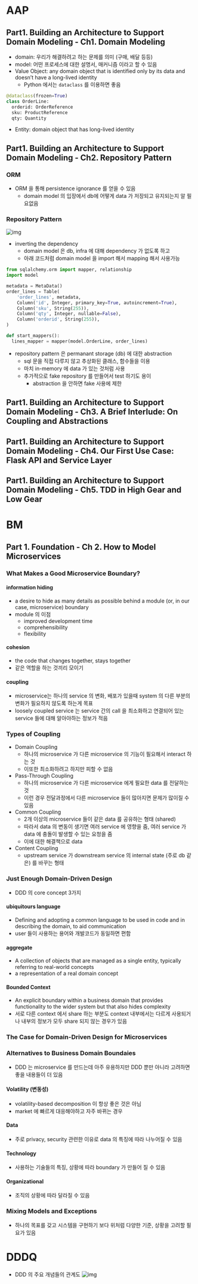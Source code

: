 # AAP
## Part1. Building an Architecture to Support Domain Modeling - Ch1. Domain Modeling
- domain: 우리가 해결하려고 하는 문제를 의미 (구매, 배달 등등)
- model: 어떤 프로세스에 대한 설명서, 매커니즘 이라고 할 수 있음
- Value Object: any domain object that is identified only by its data and doesn’t have a long-lived identity
  - Python 에서는 `dataclass` 를 이용하면 좋음

```python
@dataclass(frozen=True)
class OrderLine:
  orderid: OrderReference
  sku: ProductReference
  qty: Quantity
```

- Entity: domain object that has long-lived identity

## Part1. Building an Architecture to Support Domain Modeling - Ch2. Repository Pattern
### ORM
- ORM 을 통해 persistence ignorance 를 얻을 수 있음
  - domain model 의 입장에서 db에 어떻게 data 가 저장되고 유지되는지 알 필요없음

### Repository Pattern
![img](./images/AAP/2_5.png)

- inverting the dependency
  - domain model 은 db, infra 에 대해 dependency 가 없도록 하고
  - 아래 코드처럼 domain model 을 import 해서 mapping 해서 사용가능

```python
from sqlalchemy.orm import mapper, relationship
import model

metadata = MetaData()
order_lines = Table(
    'order_lines', metadata,
    Column('id', Integer, primary_key=True, autoincrement=True),
    Column('sku', String(255)),
    Column('qty', Integer, nullable=False),
    Column('orderid', String(255)),
)

def start_mappers():
  lines_mapper = mapper(model.OrderLine, order_lines)
```

- repository pattern 은 permanant storage (db) 에 대한 abstraction
  - sql 문을 직접 다루지 않고 추상화된 클래스, 함수들을 이용
  - 마치 in-memory 에 data 가 있는 것처럼 사용
  - 추가적으로 fake repository 를 만들어서 test 하기도 용이
    - abstraction 을 안하면 fake 사용에 제한

## Part1. Building an Architecture to Support Domain Modeling - Ch3. A Brief Interlude: On Coupling and Abstractions
## Part1. Building an Architecture to Support Domain Modeling - Ch4. Our First Use Case: Flask API and Service Layer
## Part1. Building an Architecture to Support Domain Modeling - Ch5. TDD in High Gear and Low Gear

# BM
## Part 1. Foundation - Ch 2. How to Model Microservices
### What Makes a Good Microservice Boundary?
#### information hiding
- a desire to hide as many details as possible behind a module (or, in our case, microservice) boundary
- module 의 이점
  - improved development time
  - comprehensibility
  - flexibility

#### cohesion
- the code that changes together, stays together
- 같은 역할을 하는 것끼리 모이기

#### coupling
- microservice는 하나의 service 의 변화, 배포가 있을때 system 의 다른 부분의 변화가 필요하지 않도록 하는게 목표
- loosely coupled service 는 service 간의 call 을 최소화하고 연결되어 있는 service 들에 대해 알아야하는 정보가 적음

### Types of Coupling
- Domain Coupling
  - 하나의 microservice 가 다른 microservice 의 기능이 필요해서 interact 하는 것
  - 이또한 최소화하려고 하지만 피할 수 없음
- Pass-Through Coupling
  - 하나의 microservice 가 다른 microservice 에게 필요한 data 를 전달하는 것
  - 이런 경우 전달과정에서 다른 microservice 들이 많아지면 문제가 많이질 수 있음
- Common Coupling
  - 2개 이상의 microservice 들이 같은 data 를 공유하는 형태 (shared)
  - 따라서 data 의 변동이 생기면 여러 service 에 영향을 줌, 여러 service 가 data 에 충돌이 발생할 수 있는 요청을 줌
  - 이에 대한 해결책으로 data
- Content Coupling
  - upstream service 가 downstream service 의 internal state (주로 db 같은) 를 바꾸는 형태

### Just Enough Domain-Driven Design
- DDD 의 core concept 3가지

#### ubiquitours language
- Defining and adopting a common language to be used in code and in describing the domain, to aid communication
- user 들이 사용하는 용어와 개발코드가 동일하면 편함

#### aggregate
- A collection of objects that are managed as a single entity, typically referring to real-world concepts
- a representation of a real domain concept

#### Bounded Context
- An explicit boundary within a business domain that provides functionality to the wider system but that also hides complexity
- 서로 다른 context 에서 share 하는 부분도 context 내부에서는 다르게 사용되거나 내부의 정보가 모두 share 되지 않는 경우가 있음

### The Case for Domain-Driven Design for Microservices

### Alternatives to Business Domain Boundaies
- DDD 는 microservice 를 만드는데 아주 유용하지만 DDD 뿐만 아니라 고려하면 좋을 내용들이 더 있음
#### Volatility (변동성)
- volatility-based decomposition 이 항상 좋은 것은 아님
- market 에 빠르게 대응해야하고 자주 바뀌는 경우
#### Data
- 주로 privacy, security 관련한 이유로 data 의 특징에 따라 나누어질 수 있음
#### Technology
- 사용하는 기술들의 특징, 상황에 따라 boundary 가 만들어 질 수 있음
#### Organizational
- 조직의 상황에 따라 달라질 수 있음

### Mixing Models and Exceptions
- 하나의 목표를 갖고 시스템을 구현하기 보다 위처럼 다양한 기준, 상황을 고려할 필요가 있음

# DDDQ
- DDD 의 주요 개념들의 관계도
![img](./images/DDDQ/DDD.png)